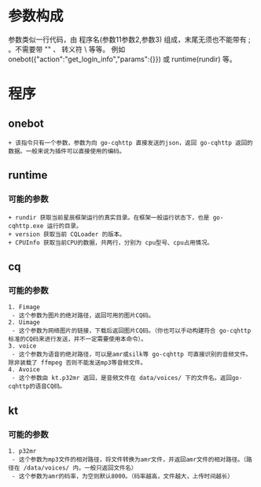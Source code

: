 # 参数构成
  参数类似一行代码，由 程序名(参数11参数2,参数3) 组成，末尾无须也不能带有 ; 。不需要带 "" 、 转义符 \ 等等。
  例如 onebot({"action":"get_login_info","params":{}})
  或 runtime(rundir) 等。
# 程序
  ## onebot
    + 该指令只有一个参数，参数为向 go-cqhttp 直接发送的json，返回 go-cqhttp 返回的数据。一般来说为插件可以直接使用的编码。
  ## runtime
   ### 可能的参数
    + rundir 获取当前星辰框架运行的真实目录。在框架一般运行状态下，也是 go-cqhttp.exe 运行的目录。
    + version 获取当前 CQLoader 的版本。
    + CPUInfo 获取当前CPU的数据，共两行，分别为 cpu型号、cpu占用情况。
  ## cq
   ### 可能的参数
    1. Fimage
     - 这个参数为图片的绝对路径，返回可用的图片CQ码。
    2. Uimage
     - 这个参数为网络图片的链接，下载后返回图片CQ码。（你也可以手动构建符合 go-cqhttp 标准的CQ码来进行发送，并不一定需要使用本命令）。
    3. voice
     - 这个参数为语音的绝对路径，可以是amr或silk等 go-cqhttp 可直接识别的音频文件。除非装载了 ffmpeg 否则不能发送mp3等音频文件。
    4. Avoice
     - 这个参数由 kt.p32mr 返回，是音频文件在 data/voices/ 下的文件名。返回go-cqhttp的语音CQ码。
  ## kt
   ### 可能的参数
    1. p32mr
     - 这个参数为mp3文件的相对路径，将文件转换为amr文件，并返回amr文件的相对路径。（路径在 /data/voices/ 内，一般只返回文件名）
     - 这个参数为amr的码率，为空则默认8000。（码率越高，文件越大，上传时间越长）
      
